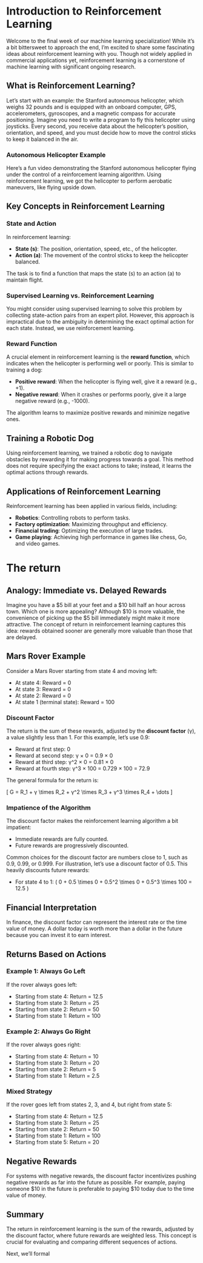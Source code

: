 # Introduction to Reinforcement Learning

Welcome to the final week of our machine learning specialization! While it’s a bit bittersweet to approach the end, I’m excited to share some fascinating ideas about reinforcement learning with you. Though not widely applied in commercial applications yet, reinforcement learning is a cornerstone of machine learning with significant ongoing research.

## What is Reinforcement Learning?

Let’s start with an example: the Stanford autonomous helicopter, which weighs 32 pounds and is equipped with an onboard computer, GPS, accelerometers, gyroscopes, and a magnetic compass for accurate positioning. Imagine you need to write a program to fly this helicopter using joysticks. Every second, you receive data about the helicopter’s position, orientation, and speed, and you must decide how to move the control sticks to keep it balanced in the air.

### Autonomous Helicopter Example

Here’s a fun video demonstrating the Stanford autonomous helicopter flying under the control of a reinforcement learning algorithm. Using reinforcement learning, we got the helicopter to perform aerobatic maneuvers, like flying upside down.

## Key Concepts in Reinforcement Learning

### State and Action

In reinforcement learning:
- **State (s)**: The position, orientation, speed, etc., of the helicopter.
- **Action (a)**: The movement of the control sticks to keep the helicopter balanced.

The task is to find a function that maps the state (s) to an action (a) to maintain flight.

### Supervised Learning vs. Reinforcement Learning

You might consider using supervised learning to solve this problem by collecting state-action pairs from an expert pilot. However, this approach is impractical due to the ambiguity in determining the exact optimal action for each state. Instead, we use reinforcement learning.

### Reward Function

A crucial element in reinforcement learning is the **reward function**, which indicates when the helicopter is performing well or poorly. This is similar to training a dog:
- **Positive reward**: When the helicopter is flying well, give it a reward (e.g., +1).
- **Negative reward**: When it crashes or performs poorly, give it a large negative reward (e.g., -1000).

The algorithm learns to maximize positive rewards and minimize negative ones.

## Training a Robotic Dog

Using reinforcement learning, we trained a robotic dog to navigate obstacles by rewarding it for making progress towards a goal. This method does not require specifying the exact actions to take; instead, it learns the optimal actions through rewards.

## Applications of Reinforcement Learning

Reinforcement learning has been applied in various fields, including:
- **Robotics**: Controlling robots to perform tasks.
- **Factory optimization**: Maximizing throughput and efficiency.
- **Financial trading**: Optimizing the execution of large trades.
- **Game playing**: Achieving high performance in games like chess, Go, and video games.

# The return



## Analogy: Immediate vs. Delayed Rewards

Imagine you have a $5 bill at your feet and a $10 bill half an hour across town. Which one is more appealing? Although $10 is more valuable, the convenience of picking up the $5 bill immediately might make it more attractive. The concept of return in reinforcement learning captures this idea: rewards obtained sooner are generally more valuable than those that are delayed.

## Mars Rover Example

Consider a Mars Rover starting from state 4 and moving left:
- At state 4: Reward = 0
- At state 3: Reward = 0
- At state 2: Reward = 0
- At state 1 (terminal state): Reward = 100

### Discount Factor

The return is the sum of these rewards, adjusted by the **discount factor** (γ), a value slightly less than 1. For this example, let’s use 0.9:
- Reward at first step: 0
- Reward at second step: γ × 0 = 0.9 × 0
- Reward at third step: γ^2 × 0 = 0.81 × 0
- Reward at fourth step: γ^3 × 100 = 0.729 × 100 = 72.9

The general formula for the return is:

\[ G = R_1 + γ \times R_2 + γ^2 \times R_3 + γ^3 \times R_4 + \dots \]

### Impatience of the Algorithm

The discount factor makes the reinforcement learning algorithm a bit impatient:
- Immediate rewards are fully counted.
- Future rewards are progressively discounted.

Common choices for the discount factor are numbers close to 1, such as 0.9, 0.99, or 0.999. For illustration, let’s use a discount factor of 0.5. This heavily discounts future rewards:
- For state 4 to 1: \( 0 + 0.5 \times 0 + 0.5^2 \times 0 + 0.5^3 \times 100 = 12.5 \)

## Financial Interpretation

In finance, the discount factor can represent the interest rate or the time value of money. A dollar today is worth more than a dollar in the future because you can invest it to earn interest.

## Returns Based on Actions

### Example 1: Always Go Left
If the rover always goes left:
- Starting from state 4: Return = 12.5
- Starting from state 3: Return = 25
- Starting from state 2: Return = 50
- Starting from state 1: Return = 100

### Example 2: Always Go Right
If the rover always goes right:
- Starting from state 4: Return = 10
- Starting from state 3: Return = 20
- Starting from state 2: Return = 5
- Starting from state 1: Return = 2.5

### Mixed Strategy
If the rover goes left from states 2, 3, and 4, but right from state 5:
- Starting from state 4: Return = 12.5
- Starting from state 3: Return = 25
- Starting from state 2: Return = 50
- Starting from state 1: Return = 100
- Starting from state 5: Return = 20

## Negative Rewards

For systems with negative rewards, the discount factor incentivizes pushing negative rewards as far into the future as possible. For example, paying someone $10 in the future is preferable to paying $10 today due to the time value of money.

## Summary

The return in reinforcement learning is the sum of the rewards, adjusted by the discount factor, where future rewards are weighted less. This concept is crucial for evaluating and comparing different sequences of actions.

Next, we’ll formal

